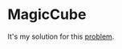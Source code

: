 # MagicCube
It's my solution for this [problem](https://www.hackerrank.com/challenges/magic-square-forming/problem).